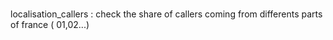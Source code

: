 # 
localisation_callers : check the share of callers coming from differents parts of france ( 01,02...)

